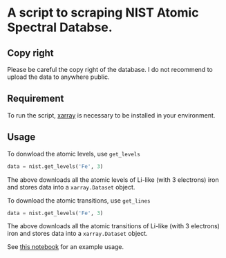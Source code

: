 # A script to scraping NIST Atomic Spectral Databse.

## Copy right
Please be careful the copy right of the database.
I do not recommend to upload the data to anywhere public.

## Requirement
To run the script, [xarray](https://xarray.pydata.org) is necessary to be installed in your environment.

## Usage
To donwload the atomic levels, use `get_levels`
```python
data = nist.get_levels('Fe', 3)
```
The above downloads all the atomic levels of Li-like (with 3 electrons) iron and stores data into a `xarray.Dataset` object.

To download the atomic transitions, use `get_lines`
```python
data = nist.get_levels('Fe', 3)
```
The above downloads all the atomic transitions of Li-like (with 3 electrons) iron and stores data into a `xarray.Dataset` object.

See [this notebook](Download_data.ipynb) for an example usage.
